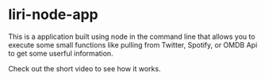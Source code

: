 # liri-node-app

This is a application built using node in the command line that allows you to execute some small functions like pulling from Twitter, Spotify, or OMDB Api to get some userful information.

Check out the short video to see how it works.
